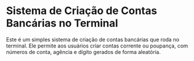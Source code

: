 # Sistema de Criação de Contas Bancárias no Terminal

Este é um simples sistema de criação de contas bancárias que roda no terminal. 
Ele permite aos usuários criar contas corrente ou poupança, com números de conta, agência e dígito gerados de forma aleatória.

